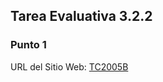 ## Tarea Evaluativa 3.2.2 
### Punto 1

URL del Sitio Web: [TC2005B](https://andresdanielmtz.github.io/TC2005B.A01/index.html)

